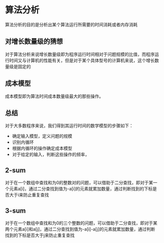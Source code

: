 # 算法分析

算法分析的目的是分析出某个算法运行所需要的时间消耗或者内存消耗

## 对增长数量级的猜想

对于算法分析来说增长数量级即为程序运行时间相对于问题规模的比值，而程序运行时间又与计算机的性能有关，但是对于某个具体型号的计算机来说，这个增长数量级是固定的  

## 成本模型

成本模型即为算法时间成本数量级最大的那些操作。  

## 总结

 对于大多数程序来说，我们得到其运行时间的数学模型的步骤如下：

- 确定输入模型，定义问题的规模
- 识别内循环
- 根据内循环的操作确定成本模型
- 对于给定的输入，判断这些操作的频率，

## 2-sum

对于在一个数组中查找和为0的整数对的问题，可以借助于二分查找，即对于某一个元素a[i]，通过二分查找到值为-a[i]的元素就累加数量，通过判断找到的下标是否大于i来防止重复查找  

## 3-sum

对于在一个数组中查找和为0的三个整数的问题，可以借助于二分查找，即对于某两个元素a[i]和a[j]，通过二分查找到值为-a[i]-a[j]的元素就累加数量，通过判断找到的下标是否大于j来防止重复查找  